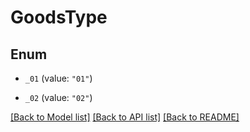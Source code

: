 # GoodsType

## Enum


* `_01` (value: `"01"`)

* `_02` (value: `"02"`)


[[Back to Model list]](../README.md#documentation-for-models) [[Back to API list]](../README.md#documentation-for-api-endpoints) [[Back to README]](../README.md)


